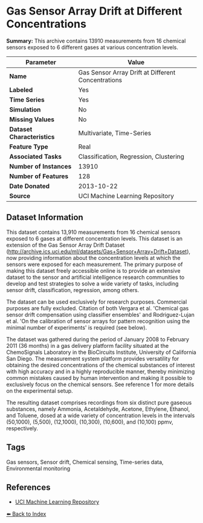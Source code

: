 # Gas Sensor Array Drift at Different Concentrations

**Summary:** This archive contains 13910 measurements from 16 chemical sensors exposed to 6 different gases at various concentration levels.

| Parameter | Value |
| --- | --- |
| **Name** | Gas Sensor Array Drift at Different Concentrations |
| **Labeled** | Yes |
| **Time Series** | Yes |
| **Simulation** | No |
| **Missing Values** | No |
| **Dataset Characteristics** | Multivariate, Time-Series |
| **Feature Type** | Real |
| **Associated Tasks** | Classification, Regression, Clustering |
| **Number of Instances** | 13910 |
| **Number of Features** | 128 |
| **Date Donated** | 2013-10-22 |
| **Source** | UCI Machine Learning Repository |

## Dataset Information

This dataset contains 13,910 measurements from 16 chemical sensors exposed to 6 gases at different concentration levels. This dataset is an extension of the Gas Sensor Array Drift Dataset (http://archive.ics.uci.edu/ml/datasets/Gas+Sensor+Array+Drift+Dataset), now providing information about the concentration levels at which the sensors were exposed for each measurement. The primary purpose of making this dataset freely accessible online is to provide an extensive dataset to the sensor and artificial intelligence research communities to develop and test strategies to solve a wide variety of tasks, including sensor drift, classification, regression, among others.

The dataset can be used exclusively for research purposes. Commercial purposes are fully excluded. Citation of both Vergara et al. 'Chemical gas sensor drift compensation using classifier ensembles' and Rodriguez-Lujan et al. 'On the calibration of sensor arrays for pattern recognition using the minimal number of experiments' is required (see below).

The dataset was gathered during the period of January 2008 to February 2011 (36 months) in a gas delivery platform facility situated at the ChemoSignals Laboratory in the BioCircuits Institute, University of California San Diego. The measurement system platform provides versatility for obtaining the desired concentrations of the chemical substances of interest with high accuracy and in a highly reproducible manner, thereby minimizing common mistakes caused by human intervention and making it possible to exclusively focus on the chemical sensors. See reference 1 for more details on the experimental setup.

The resulting dataset comprises recordings from six distinct pure gaseous substances, namely Ammonia, Acetaldehyde, Acetone, Ethylene, Ethanol, and Toluene, dosed at a wide variety of concentration levels in the intervals (50,1000), (5,500), (12,1000), (10,300), (10,600), and (10,100) ppmv, respectively.

## Tags

Gas sensors, Sensor drift, Chemical sensing, Time-series data, Environmental monitoring

## References

- [UCI Machine Learning Repository](https://archive.ics.uci.edu/dataset/270/gas+sensor+array+drift+dataset+at+different+concentrations)

[⬅️ Back to Index](../README.md)
